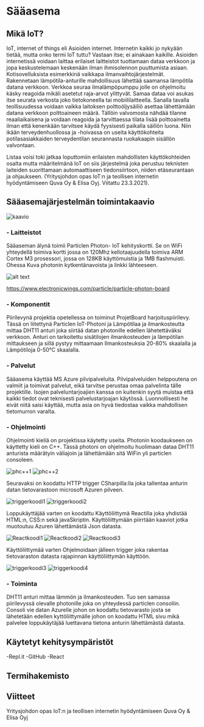 
# Sääasema

## Mikä IoT?

IoT, internet of things eli Asioiden internet. Internetin kaikki jo nykyään tietää, mutta onko termi IoT tuttu?  Vastaan itse; ei ainakaan kaikille. Asioiden internetissä voidaan laittaa erilaiset laitteistot tuottamaan dataa verkkoon ja jopa keskustelemaan keskenään ilman ihmisolennon puuttumista asiaan. Kotisovelluksista esimerkkinä vaikkapa ilmanvaihtojärjestelmät. Rakennetaan lämpötila-anturille mahdollisuus lähettää saamansa lämpötila datana verkkoon. Verkkoa seuraa ilmalämpöpumppu jolle on ohjelmoitu käsky reagoida mikäli asetetut raja-arvot ylittyvät. Samaa dataa voi asukas itse seurata verkosta joko tietokoneella tai mobiililaitteella. Sanalla tavalla teollisuudessa voidaan vaikka laitoksen polttoöljysäiliö asettaa lähettämään datana verkkoon polttoaineen määrä. Tällöin valvomosta nähdää tilanne reaaliaikaisena ja voidaan reagoida ja tarvittaessa tilata lisää polttoainetta ilman että kenenkään tarvitsee käydä fyysisesti paikalla säiliön luona. Niin ikään terveydenhuollossa ja -hoivassa on useita käyttökohteita potilasasiakkaiden terveydentilan seurannasta ruokakaapin sisällön valvontaan.

 Listaa voisi toki jatkaa loputtomiin erilaisten mahdollisten käyttökohteiden osalta mutta määritelmänä IoT on siis järjestelmä joka perustuu teknisten laiteiden suorittamaan automaattiseen tiedonsiirtoon, niiden etäseurantaan ja ohjaukseen. (Yritysjohdon opas IoT:n ja teollisen internetin hyödyntämiseen Quva Oy & Elisa Oyj. Viitattu 23.3.2021).

## Sääasemajärjestelmän toimintakaavio


![kaavio](/WeatherStationFormulaPic.JPG)


### - Laitteistot

Sääaseman älynä toimii Particlen Photon- IoT kehityskortti. Se on WiFi yhteydellä toimiva kortti jossa on 120Mhz kellotaajuudella toimiva ARM Cortex M3 prosessori, jossa on 128KB käyttömuistia ja 1MB flashmuisti. Ohessa Kuva photonin kytkentänavoista ja linkki lähteeseen.

![alt text](/PhotonPinnit.JPG)

https://www.electronicwings.com/particle/particle-photon-board



### - Komponentit

Piirilevynä projektia opetellessa on toiminut ProjetBoard harjoituspiirilevy. Tässä on liitettynä Particlen IoT-Photoni ja Lämpötilaa ja ilmankosteutta mittaa DHT11 anturi joka siirtää datan photonille edellen lähetettäväksi verkkoon. Anturi on tarkoitettu sisätilojen ilmankosteuden ja lämpötilan mittaukseen ja sillä pystyy mittaamaan Ilmankosteuksia 20-80% skaalalla ja Lämpötiloja 0-50°C skaalalla.



###  - Palvelut

Sääasema käyttää MS Azure pilvipalveluita. Pilvipalveluiden helppoutena on valmiit ja toimivat palvelut, eikä tarvitse perustaa omaa palvelinta tälle projektille. Isojen palveluntarjoajien kanssa on kuitenkin syytä muistaa että kaikki tiedot ovat teknisesti palvelustarjoajan käytössä. Luonnollisesti he eivät niitä saisi käyttää, mutta asia on hyvä tiedostaa vaikka mahdollisen tietomurron varalta.

### - Ohjelmointi

Ohjelmointi kieliä on projektissa käytetty useita. Photonin koodaukseen on käyttetty kieli on C++. Tässä photoni on ohjelmoitu huolimaan dataa DHT11 anturista määrätyin väliajoin ja lähettämään sitä WiFin yli particlen consoleen.

![phc++1](/Photonc++1.JPG)
![phc++2](/photonc++2.JPG)

Seuravaksi on koodattu HTTP trigger CSharpilla:lla joka tallentaa anturin datan tietovarastoon microsoft Azuren pilveen.

![triggerkoodi1](/HTC#1.JPG)
![triggerkoodi2](/HTC#2.JPG)


Loppukäyttäjää varten on koodattu Käyttöliittymä Reactilla joka yhdistää HTML:n, CSS:n sekä javaSkriptin. Käyttöliittymään piirrtään kaaviot jotka muotoutuu Azuren lähettämästä Json datasta.

![Reactkoodi1](/React1.JPG)
![Reactkoodi2](/React2.JPG)
![Reactkoodi3](/React3.JPG)

Käyttöliittymää varten Ohjelmoidaan jälleen trigger joka rakentaa tietovaraston datasta rajapinnan käyttöliittymän käyttöön.


![triggerkoodi3](/HTC#3.JPG)
![triggerkoodi4](/HTC#4.JPG)



 

### - Toiminta

DHT11 anturi mittaa lämmön ja ilmankosteuden. Tuo sen samassa piirilevyssä olevalle photonille joka on yhteydessä particlen consoliin. Consoli vie datan Azurelle johon on koodattu tietovarasto josta se lähetetään edellen kyttöliittymälle johon on koodattu HTML sivu mikä palvelee loppukäytäjää luettavana tietona anturin lähettämästä datasta.

## Käytetyt kehitysympäristöt

-Repl.it
-GitHub
-React

## Termihakemisto



## Viitteet

Yritysjohdon opas IoT:n ja teollisen internetin hyödyntämiseen Quva Oy & Elisa Oyj






